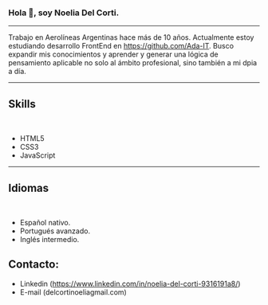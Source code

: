 ### Hola 👋, soy Noelia Del Corti.

---

Trabajo en Aerolíneas Argentinas hace más de 10 años.
Actualmente estoy estudiando desarrollo FrontEnd en https://github.com/Ada-IT.
Busco expandir mis conocimientos y aprender y generar una lógica de pensamiento aplicable no solo al ámbito profesional, sino también a mi dpia a día.

---

## Skills

<br>

- HTML5
- CSS3
- JavaScript

---

## Idiomas

<br>

- Español nativo.
- Portugués avanzado.
- Inglés intermedio.

## Contacto:
- Linkedin (https://www.linkedin.com/in/noelia-del-corti-9316191a8/)
- E-mail (delcortinoeliagmail.com)
